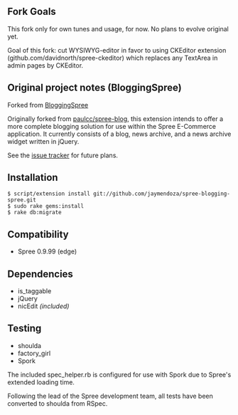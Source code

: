 Fork Goals
---------------

This fork only for own tunes and usage, for now. No plans to evolve original yet.

Goal of this fork: cut WYSIWYG-editor in favor to using CKEditor extension (github.com/davidnorth/spree-ckeditor) which replaces any TextArea in admin pages by CKEditor. 


Original project notes (BloggingSpree)
---------------

Forked from [BloggingSpree](http://github.com/jaymendoza/spree-blogging-spree/)

Originally forked from [paulcc/spree-blog](http://github.com/paulcc/spree-blog/), this extension intends to offer a more complete blogging solution for use within the Spree E-Commerce application. It currently consists of a blog, news archive, and a news archive widget written in jQuery.

See the [issue tracker](http://github.com/jaymendoza/spree-blogging-spree/issues) for future plans.


Installation
------------

    $ script/extension install git://github.com/jaymendoza/spree-blogging-spree.git
    $ sudo rake gems:install
    $ rake db:migrate


Compatibility
-------------

* Spree 0.9.99 (edge)


Dependencies
------------

* is_taggable
* jQuery
* nicEdit *(included)*


Testing
-------

* shoulda
* factory_girl
* Spork

The included spec_helper.rb is configured for use with Spork due to Spree's extended loading time.

Following the lead of the Spree development team, all tests have been converted to shoulda from RSpec.
